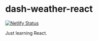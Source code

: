 # dash-weather-react
[![Netlify Status](https://api.netlify.com/api/v1/badges/eccf78cf-02ad-4d3d-9149-bd33e8e6ed76/deploy-status)](https://app.netlify.com/sites/cocky-engelbart-c03044/deploys)

Just learning React.

